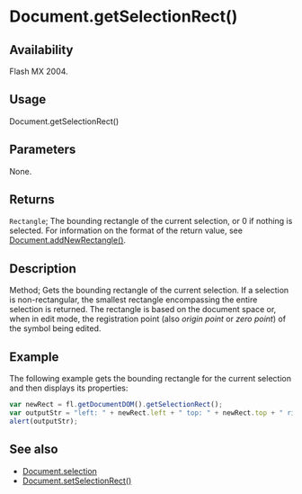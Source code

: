 # Document.getSelectionRect()

## Availability

Flash MX 2004.

## Usage

Document.getSelectionRect()

## Parameters

None.

## Returns

`Rectangle`; The bounding rectangle of the current selection, or 0 if nothing is selected. For information on the format of the return value, see [Document.addNewRectangle()](../Document_object/Document10.md).

## Description

Method; Gets the bounding rectangle of the current selection. If a selection is non-rectangular, the smallest rectangle encompassing the entire selection is returned. The rectangle is based on the document space or, when in edit mode, the registration point (also *origin point* or *zero point*) of the symbol being edited.

## Example

The following example gets the bounding rectangle for the current selection and then displays its properties:

```javascript
var newRect = fl.getDocumentDOM().getSelectionRect();
var outputStr = "left: " + newRect.left + " top: " + newRect.top + " right: " + newRect.right + " bottom: " + newRect.bottom; 
alert(outputStr);
```

## See also

- [Document.selection](../Document_object/Document430.md)
- [Document.setSelectionRect()](../Document_object/Document9689.md)
